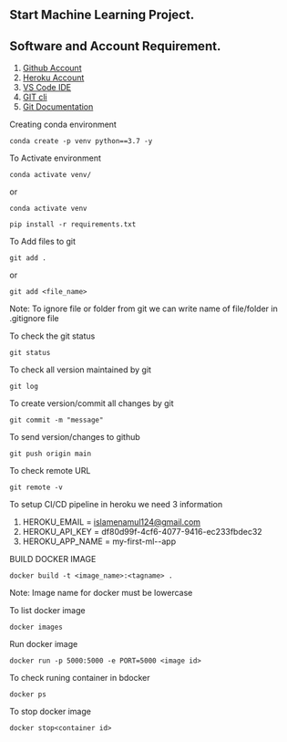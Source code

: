 ## Start Machine Learning Project.

## Software and Account Requirement.

1. [Github Account](https://id.heroku.com/login)
2. [Heroku Account](https://github.com/)
3. [VS Code IDE](https://code.visualstudio.com/download)
4. [GIT cli](https://git-scm.com/downloads)
5. [Git Documentation](https://git-scm.com/docs/gittutorial)


Creating conda environment

```
conda create -p venv python==3.7 -y
```

To Activate environment

```
conda activate venv/
```

or

```
conda activate venv
```

```
pip install -r requirements.txt
```

To Add files to git

```
git add .
```

or

```
git add <file_name>
```

Note: To ignore file or folder from git we can write name of file/folder in .gitignore file

To check the git status

```
git status
```

To check all version maintained by git

```
git log
```

To  create version/commit all changes by git

```
git commit -m "message"
```

To send version/changes to github

```
git push origin main
```

To check remote URL

```
git remote -v
```
To setup CI/CD pipeline in heroku we need 3 information

1. HEROKU_EMAIL = islamenamul124@gmail.com
2. HEROKU_API_KEY = df80d99f-4cf6-4077-9416-ec233fbdec32
3. HEROKU_APP_NAME = my-first-ml--app


BUILD DOCKER IMAGE

```
docker build -t <image_name>:<tagname> .
```

Note: Image name for docker must be lowercase

To list docker image

```
docker images
```

Run docker image

```
docker run -p 5000:5000 -e PORT=5000 <image id>
```

To check runing container in bdocker
```
docker ps
```

To stop docker image
```
docker stop<container id>
```